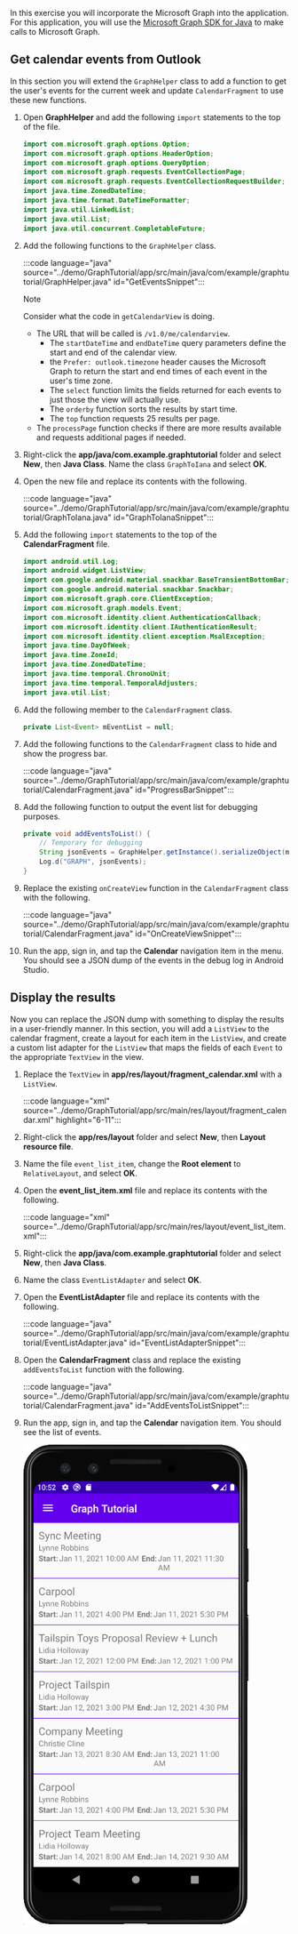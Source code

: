 <!-- markdownlint-disable MD002 MD041 -->

In this exercise you will incorporate the Microsoft Graph into the application. For this application, you will use the [Microsoft Graph SDK for Java](https://github.com/microsoftgraph/msgraph-sdk-java) to make calls to Microsoft Graph.

## Get calendar events from Outlook

In this section you will extend the `GraphHelper` class to add a function to get the user's events for the current week and update `CalendarFragment` to use these new functions.

1. Open **GraphHelper** and add the following `import` statements to the top of the file.

    ```java
    import com.microsoft.graph.options.Option;
    import com.microsoft.graph.options.HeaderOption;
    import com.microsoft.graph.options.QueryOption;
    import com.microsoft.graph.requests.EventCollectionPage;
    import com.microsoft.graph.requests.EventCollectionRequestBuilder;
    import java.time.ZonedDateTime;
    import java.time.format.DateTimeFormatter;
    import java.util.LinkedList;
    import java.util.List;
    import java.util.concurrent.CompletableFuture;
    ```

1. Add the following functions to the `GraphHelper` class.

    :::code language="java" source="../demo/GraphTutorial/app/src/main/java/com/example/graphtutorial/GraphHelper.java" id="GetEventsSnippet":::

    > [!NOTE]
    > Consider what the code in `getCalendarView` is doing.
    >
    > - The URL that will be called is `/v1.0/me/calendarview`.
    >   - The `startDateTime` and `endDateTime` query parameters define the start and end of the calendar view.
    >   - the `Prefer: outlook.timezone` header causes the Microsoft Graph to return the start and end times of each event in the user's time zone.
    >   - The `select` function limits the fields returned for each events to just those the view will actually use.
    >   - The `orderby` function sorts the results by start time.
    >   - The `top` function requests 25 results per page.
    > - The `processPage` function checks if there are more results available and requests additional pages if needed.

1. Right-click the **app/java/com.example.graphtutorial** folder and select **New**, then **Java Class**. Name the class `GraphToIana` and select **OK**.

1. Open the new file and replace its contents with the following.

    :::code language="java" source="../demo/GraphTutorial/app/src/main/java/com/example/graphtutorial/GraphToIana.java" id="GraphToIanaSnippet":::

1. Add the following `import` statements to the top of the **CalendarFragment** file.

    ```java
    import android.util.Log;
    import android.widget.ListView;
    import com.google.android.material.snackbar.BaseTransientBottomBar;
    import com.google.android.material.snackbar.Snackbar;
    import com.microsoft.graph.core.ClientException;
    import com.microsoft.graph.models.Event;
    import com.microsoft.identity.client.AuthenticationCallback;
    import com.microsoft.identity.client.IAuthenticationResult;
    import com.microsoft.identity.client.exception.MsalException;
    import java.time.DayOfWeek;
    import java.time.ZoneId;
    import java.time.ZonedDateTime;
    import java.time.temporal.ChronoUnit;
    import java.time.temporal.TemporalAdjusters;
    import java.util.List;
    ```

1. Add the following member to the `CalendarFragment` class.

    ```java
    private List<Event> mEventList = null;
    ```

1. Add the following functions to the `CalendarFragment` class to hide and show the progress bar.

    :::code language="java" source="../demo/GraphTutorial/app/src/main/java/com/example/graphtutorial/CalendarFragment.java" id="ProgressBarSnippet":::

1. Add the following function to output the event list for debugging purposes.

    ```java
    private void addEventsToList() {
        // Temporary for debugging
        String jsonEvents = GraphHelper.getInstance().serializeObject(mEventList);
        Log.d("GRAPH", jsonEvents);
    }
    ```

1. Replace the existing `onCreateView` function in the `CalendarFragment` class with the following.

    :::code language="java" source="../demo/GraphTutorial/app/src/main/java/com/example/graphtutorial/CalendarFragment.java" id="OnCreateViewSnippet":::

1. Run the app, sign in, and tap the **Calendar** navigation item in the menu. You should see a JSON dump of the events in the debug log in Android Studio.

## Display the results

Now you can replace the JSON dump with something to display the results in a user-friendly manner. In this section, you will add a `ListView` to the calendar fragment, create a layout for each item in the `ListView`, and create a custom list adapter for the `ListView` that maps the fields of each `Event` to the appropriate `TextView` in the view.

1. Replace the `TextView` in **app/res/layout/fragment_calendar.xml** with a `ListView`.

    :::code language="xml" source="../demo/GraphTutorial/app/src/main/res/layout/fragment_calendar.xml" highlight="6-11":::

1. Right-click the **app/res/layout** folder and select **New**, then **Layout resource file**.

1. Name the file `event_list_item`, change the **Root element** to `RelativeLayout`, and select **OK**.

1. Open the **event_list_item.xml** file and replace its contents with the following.

    :::code language="xml" source="../demo/GraphTutorial/app/src/main/res/layout/event_list_item.xml":::

1. Right-click the **app/java/com.example.graphtutorial** folder and select **New**, then **Java Class**.

1. Name the class `EventListAdapter` and select **OK**.

1. Open the **EventListAdapter** file and replace its contents with the following.

    :::code language="java" source="../demo/GraphTutorial/app/src/main/java/com/example/graphtutorial/EventListAdapter.java" id="EventListAdapterSnippet":::

1. Open the **CalendarFragment** class and replace the existing `addEventsToList` function with the following.

    :::code language="java" source="../demo/GraphTutorial/app/src/main/java/com/example/graphtutorial/CalendarFragment.java" id="AddEventsToListSnippet":::

1. Run the app, sign in, and tap the **Calendar** navigation item. You should see the list of events.

    ![A screenshot of the table of events](./images/calendar-list.png)

